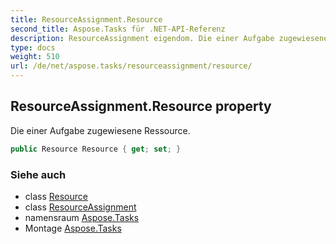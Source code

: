 ```yaml
---
title: ResourceAssignment.Resource
second_title: Aspose.Tasks für .NET-API-Referenz
description: ResourceAssignment eigendom. Die einer Aufgabe zugewiesene Ressource.
type: docs
weight: 510
url: /de/net/aspose.tasks/resourceassignment/resource/
---
```

## ResourceAssignment.Resource property

Die einer Aufgabe zugewiesene Ressource.

```csharp
public Resource Resource { get; set; }
```

### Siehe auch

* class [Resource](../../resource/)
* class [ResourceAssignment](../)
* namensraum [Aspose.Tasks](../../resourceassignment/)
* Montage [Aspose.Tasks](../../../)


